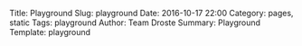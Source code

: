 Title: Playground
Slug: playground
Date: 2016-10-17 22:00
Category: pages, static
Tags: playground
Author: Team Droste 
Summary: Playground
Template: playground


